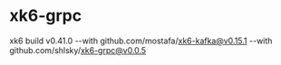 # xk6-grpc
xk6  build v0.41.0 --with github.com/mostafa/xk6-kafka@v0.15.1 --with  github.com/shlsky/xk6-grpc@v0.0.5